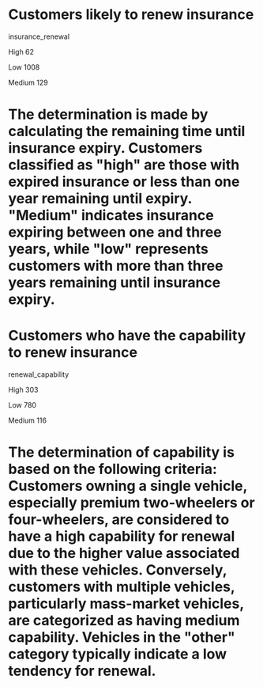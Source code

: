 # Customers likely to renew insurance

insurance_renewal

High        62

Low       1008

Medium     129


# The determination is made by calculating the remaining time until insurance expiry. Customers classified as "high" are those with expired insurance or less than one year remaining until expiry. "Medium" indicates insurance expiring between one and three years, while "low" represents customers with more than three years remaining until insurance expiry.


# Customers who have the capability to renew insurance

renewal_capability

High      303

Low       780

Medium    116

# The determination of capability is based on the following criteria: Customers owning a single vehicle, especially premium two-wheelers or four-wheelers, are considered to have a high capability for renewal due to the higher value associated with these vehicles. Conversely, customers with multiple vehicles, particularly mass-market vehicles, are categorized as having medium capability. Vehicles in the "other" category typically indicate a low tendency for renewal.
